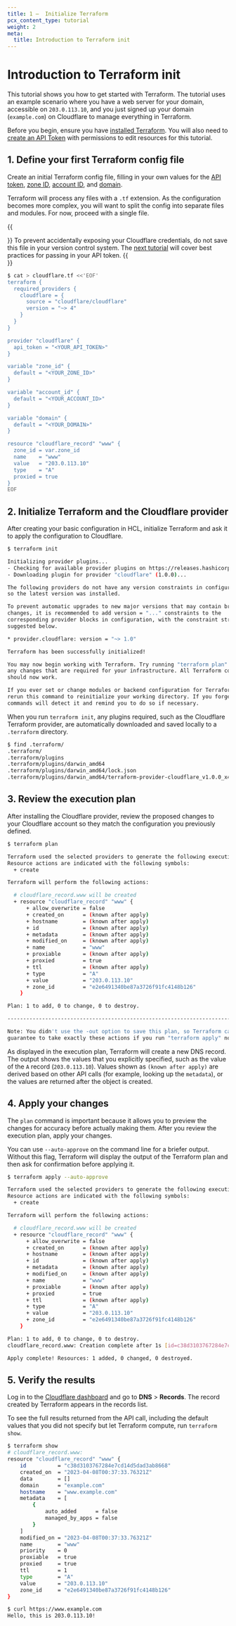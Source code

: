```yaml
---
title: 1 –  Initialize Terraform
pcx_content_type: tutorial
weight: 2
meta:
  title: Introduction to Terraform init
---
```


# Introduction to Terraform init

This tutorial shows you how to get started with Terraform. The tutorial uses an example scenario where you have a web server for your domain, accessible on `203.0.113.10`, and you just signed up your domain (`example.com`) on Cloudflare to manage everything in Terraform.

Before you begin, ensure you have [installed Terraform](/terraform/installing/). You will also need to [create an API Token](/fundamentals/api/get-started/create-token/) with permissions to edit resources for this tutorial.

## 1. Define your first Terraform config file

Create an initial Terraform config file, filling in your own values for the [API token](/fundamentals/api/get-started/create-token/), [zone ID](/fundamentals/setup/find-account-and-zone-ids/), [account ID](/fundamentals/setup/find-account-and-zone-ids/), and [domain](/fundamentals/setup/account-setup/add-site/).

Terraform will process any files with a `.tf` extension. As the configuration becomes more complex, you will want to split the config into separate files and modules. For now, proceed with a single file.

{{<Aside type="warning">}}
To prevent accidentally exposing your Cloudflare credentials, do not save this file in your version control system. The [next tutorial](/terraform/tutorial/track-history/) will cover best practices for passing in your API token.
{{</Aside>}}

```bash
$ cat > cloudflare.tf <<'EOF'
terraform {
  required_providers {
    cloudflare = {
      source = "cloudflare/cloudflare"
      version = "~> 4"
    }
  }
}

provider "cloudflare" {
  api_token = "<YOUR_API_TOKEN>"
}

variable "zone_id" {
  default = "<YOUR_ZONE_ID>"
}

variable "account_id" {
  default = "<YOUR_ACCOUNT_ID>"
}

variable "domain" {
  default = "<YOUR_DOMAIN>"
}

resource "cloudflare_record" "www" {
  zone_id = var.zone_id
  name    = "www"
  value   = "203.0.113.10"
  type    = "A"
  proxied = true
}
EOF
```

## 2. Initialize Terraform and the Cloudflare provider

After creating your basic configuration in HCL, initialize Terraform and ask it to apply the configuration to Cloudflare.

```sh
$ terraform init

Initializing provider plugins...
- Checking for available provider plugins on https://releases.hashicorp.com...
- Downloading plugin for provider "cloudflare" (1.0.0)...

The following providers do not have any version constraints in configuration,
so the latest version was installed.

To prevent automatic upgrades to new major versions that may contain breaking
changes, it is recommended to add version = "..." constraints to the
corresponding provider blocks in configuration, with the constraint strings
suggested below.

* provider.cloudflare: version = "~> 1.0"

Terraform has been successfully initialized!

You may now begin working with Terraform. Try running "terraform plan" to see
any changes that are required for your infrastructure. All Terraform commands
should now work.

If you ever set or change modules or backend configuration for Terraform,
rerun this command to reinitialize your working directory. If you forget, other
commands will detect it and remind you to do so if necessary.
```

When you run `terraform init`, any plugins required, such as the Cloudflare Terraform provider, are automatically downloaded and saved locally to a `.terraform` directory.

```sh
$ find .terraform/
.terraform/
.terraform/plugins
.terraform/plugins/darwin_amd64
.terraform/plugins/darwin_amd64/lock.json
.terraform/plugins/darwin_amd64/terraform-provider-cloudflare_v1.0.0_x4
```

## 3. Review the execution plan

After installing the Cloudflare provider, review the proposed changes to your Cloudflare account so they match the configuration you previously defined.

```sh
$ terraform plan

Terraform used the selected providers to generate the following execution plan.
Resource actions are indicated with the following symbols:
  + create

Terraform will perform the following actions:

  # cloudflare_record.www will be created
  + resource "cloudflare_record" "www" {
      + allow_overwrite = false
      + created_on      = (known after apply)
      + hostname        = (known after apply)
      + id              = (known after apply)
      + metadata        = (known after apply)
      + modified_on     = (known after apply)
      + name            = "www"
      + proxiable       = (known after apply)
      + proxied         = true
      + ttl             = (known after apply)
      + type            = "A"
      + value           = "203.0.113.10"
      + zone_id         = "e2e6491340be87a3726f91fc4148b126"
    }

Plan: 1 to add, 0 to change, 0 to destroy.

------------------------------------------------------------------------

Note: You didn't use the -out option to save this plan, so Terraform can't
guarantee to take exactly these actions if you run "terraform apply" now.
```

As displayed in the execution plan, Terraform will create a new DNS record. The output shows the values that you explicitly specified, such as the value of the `A` record (`203.0.113.10`). Values shown as `(known after apply)` are derived based on other API calls (for example, looking up the `metadata`), or the values are returned after the object is created.

## 4. Apply your changes

The `plan` command is important because it allows you to preview the changes for accuracy before actually making them. After you review the execution plan, apply your changes.

You can use `--auto-approve` on the command line for a briefer output. Without this flag, Terraform will display the output of the Terraform plan and then ask for confirmation before applying it.

```sh
$ terraform apply --auto-approve

Terraform used the selected providers to generate the following execution plan.
Resource actions are indicated with the following symbols:
  + create

Terraform will perform the following actions:

  # cloudflare_record.www will be created
  + resource "cloudflare_record" "www" {
      + allow_overwrite = false
      + created_on      = (known after apply)
      + hostname        = (known after apply)
      + id              = (known after apply)
      + metadata        = (known after apply)
      + modified_on     = (known after apply)
      + name            = "www"
      + proxiable       = (known after apply)
      + proxied         = true
      + ttl             = (known after apply)
      + type            = "A"
      + value           = "203.0.113.10"
      + zone_id         = "e2e6491340be87a3726f91fc4148b126"
    }

Plan: 1 to add, 0 to change, 0 to destroy.
cloudflare_record.www: Creation complete after 1s [id=c38d3103767284e7cd14d5dad3ab8668]

Apply complete! Resources: 1 added, 0 changed, 0 destroyed.
```

## 5. Verify the results

Log in to the [Cloudflare dashboard](https://dash.Khulnasoft.com) and go to **DNS** > **Records**. The record created by Terraform appears in the records list.

To see the full results returned from the API call, including the default values that you did not specify but let Terraform compute, run `terraform show`.

```sh
$ terraform show
# cloudflare_record.www:
resource "cloudflare_record" "www" {
    id          = "c38d3103767284e7cd14d5dad3ab8668"
    created_on  = "2023-04-08T00:37:33.76321Z"
    data        = []
    domain      = "example.com"
    hostname    = "www.example.com"
    metadata    = [
        {
            auto_added      = false
            managed_by_apps = false
        }
    ]
    modified_on = "2023-04-08T00:37:33.76321Z"
    name        = "www"
    priority    = 0
    proxiable   = true
    proxied     = true
    ttl         = 1
    type        = "A"
    value       = "203.0.113.10"
    zone_id     = "e2e6491340be87a3726f91fc4148b126"
}
```

```sh
$ curl https://www.example.com
Hello, this is 203.0.113.10!
```
